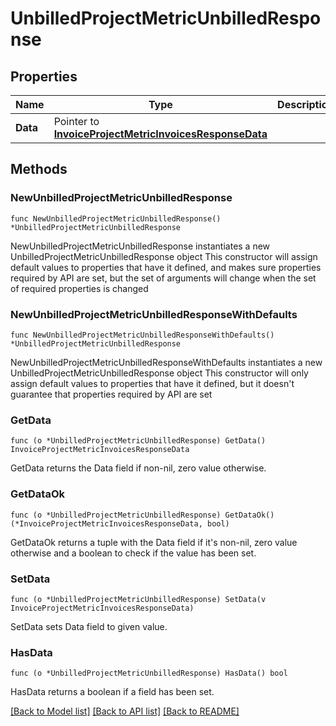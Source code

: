 # UnbilledProjectMetricUnbilledResponse

## Properties

Name | Type | Description | Notes
------------ | ------------- | ------------- | -------------
**Data** | Pointer to [**InvoiceProjectMetricInvoicesResponseData**](invoice_ProjectMetricInvoicesResponse_data.md) |  | [optional] 

## Methods

### NewUnbilledProjectMetricUnbilledResponse

`func NewUnbilledProjectMetricUnbilledResponse() *UnbilledProjectMetricUnbilledResponse`

NewUnbilledProjectMetricUnbilledResponse instantiates a new UnbilledProjectMetricUnbilledResponse object
This constructor will assign default values to properties that have it defined,
and makes sure properties required by API are set, but the set of arguments
will change when the set of required properties is changed

### NewUnbilledProjectMetricUnbilledResponseWithDefaults

`func NewUnbilledProjectMetricUnbilledResponseWithDefaults() *UnbilledProjectMetricUnbilledResponse`

NewUnbilledProjectMetricUnbilledResponseWithDefaults instantiates a new UnbilledProjectMetricUnbilledResponse object
This constructor will only assign default values to properties that have it defined,
but it doesn't guarantee that properties required by API are set

### GetData

`func (o *UnbilledProjectMetricUnbilledResponse) GetData() InvoiceProjectMetricInvoicesResponseData`

GetData returns the Data field if non-nil, zero value otherwise.

### GetDataOk

`func (o *UnbilledProjectMetricUnbilledResponse) GetDataOk() (*InvoiceProjectMetricInvoicesResponseData, bool)`

GetDataOk returns a tuple with the Data field if it's non-nil, zero value otherwise
and a boolean to check if the value has been set.

### SetData

`func (o *UnbilledProjectMetricUnbilledResponse) SetData(v InvoiceProjectMetricInvoicesResponseData)`

SetData sets Data field to given value.

### HasData

`func (o *UnbilledProjectMetricUnbilledResponse) HasData() bool`

HasData returns a boolean if a field has been set.


[[Back to Model list]](../README.md#documentation-for-models) [[Back to API list]](../README.md#documentation-for-api-endpoints) [[Back to README]](../README.md)


